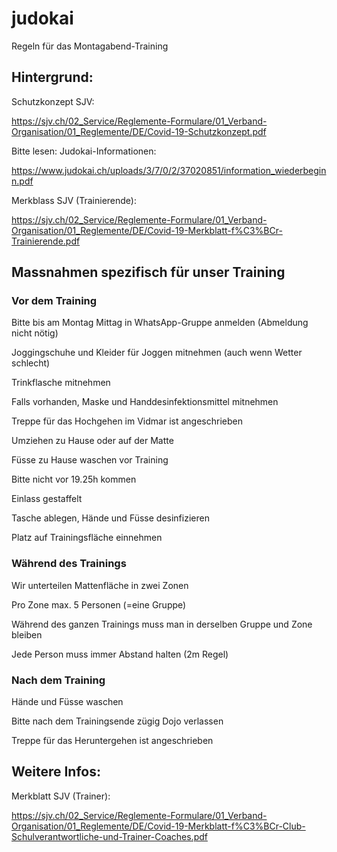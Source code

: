 # judokai
Regeln für das Montagabend-Training

## Hintergrund:
Schutzkonzept SJV: 

https://sjv.ch/02_Service/Reglemente-Formulare/01_Verband-Organisation/01_Reglemente/DE/Covid-19-Schutzkonzept.pdf

Bitte lesen: Judokai-Informationen:

https://www.judokai.ch/uploads/3/7/0/2/37020851/information_wiederbeginn.pdf

Merkblass SJV (Trainierende): 

https://sjv.ch/02_Service/Reglemente-Formulare/01_Verband-Organisation/01_Reglemente/DE/Covid-19-Merkblatt-f%C3%BCr-Trainierende.pdf


## Massnahmen spezifisch für unser Training

### Vor dem Training
Bitte bis am Montag Mittag in WhatsApp-Gruppe anmelden (Abmeldung nicht nötig)

Joggingschuhe und Kleider für Joggen mitnehmen (auch wenn Wetter schlecht)

Trinkflasche mitnehmen

Falls vorhanden, Maske und Handdesinfektionsmittel mitnehmen

Treppe für das Hochgehen im Vidmar ist angeschrieben

Umziehen zu Hause oder auf der Matte

Füsse zu Hause waschen vor Training

Bitte nicht vor 19.25h kommen

Einlass gestaffelt

Tasche ablegen, Hände und Füsse desinfizieren

Platz auf Trainingsfläche einnehmen


### Während des Trainings
Wir unterteilen Mattenfläche in zwei Zonen

Pro Zone max. 5 Personen (=eine Gruppe) 

Während des ganzen Trainings muss man in derselben Gruppe und Zone bleiben

Jede Person muss immer Abstand halten (2m Regel) 


### Nach dem Training
Hände und Füsse waschen

Bitte nach dem Trainingsende zügig Dojo verlassen

Treppe für das Heruntergehen ist angeschrieben

## Weitere Infos:
Merkblatt SJV (Trainer): 

https://sjv.ch/02_Service/Reglemente-Formulare/01_Verband-Organisation/01_Reglemente/DE/Covid-19-Merkblatt-f%C3%BCr-Club-Schulverantwortliche-und-Trainer-Coaches.pdf
